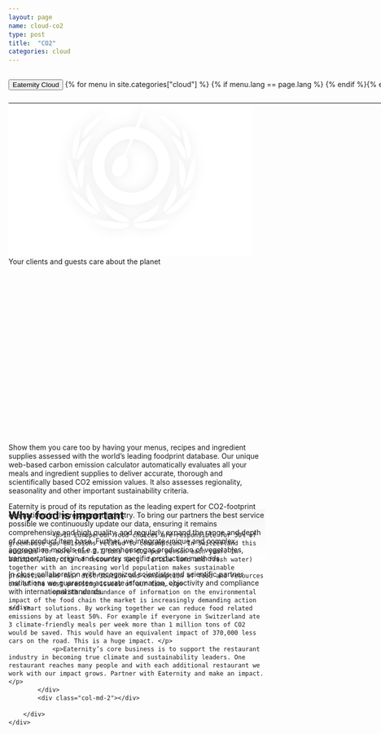 ```yaml
---
layout: page
name: cloud-co2
type: post
title:  "CO2"
categories: cloud
---
```


<div>
	<div class="container-hero container-hero-1 clearfix" style="background-repeat: no-repeat;background-size: 1500px 1000px;background-color: rgba(0, 0, 0, 0.0);height: 700px;background-position: 50% 30%;">
		<div class="container-hero-content container-hero-content-1 clearfix">
			<div class="container-4 clearfix" style="margin-bottom:0px;margin-top:30px;width: 960px;height: 46px;border-bottom: 1px solid rgb(0, 0, 0);">
				<button class="text text-5" style="text-align:left;color: #000;" onClick="window.location='/cloud';" >Eaternity Cloud</button>
				{% for menu in site.categories["cloud"] %}
				{% if menu.lang == page.lang %}
				<button class="_button" style="float:right;margin-left:20px;margin-top:8px;font-size:0.95em;color: #000;" onClick="window.location='{{menu.url}}';">{{menu.title}}</button>
				{% endif %}{% endfor %}
			</div>
			<img class="image image-1" src="/images/nur-logo-klein-480x299-3.png" data-rimage data-src="/images/nur-logo-klein-480x299-3.png" data-srcat2x="/images/nur-logo-klein-480x299-3@2x.png">
			<!-- <div class="hero-title hero-title-1">Eaternity Reports</div> -->
			<div class="hero-subtitle hero-subtitle-1">Your clients and guests care about the planet</div>
			<!-- <button class="_button _button-79">Your customers put their trust in you. Show them you care and join the leaders community on sustainability now. Small effort – Big impact.</button> -->
		</div>
	</div>
</div>


<div class="container">
	<div class="row" style="height:100px">
		<div class="col-md-2"></div>
		<div class="col-md-8">
			<p>Show them you care too by having your menus, recipes and ingredient supplies assessed with the world’s leading foodprint database. Our unique web-based carbon emission calculator  automatically evaluates all your meals and ingredient supplies to deliver accurate, thorough and scientifically based CO2 emission values. It also assesses regionality, seasonality and other important sustainability criteria. </p>
			<p>Eaternity is proud of its reputation as the leading expert for CO2-footprint evaluations in the restaurant industry. To bring our partners the best service possible we continuously update our data, ensuring it remains comprehensive and high quality, and regularly expand the range and depth of our product item base. Further, we integrate unique and complex aggregation models of e.g. greenhouse gas production of vegetables, transportation, origin and country specific production methods.</p>
			<p>In close collaboration with recognized scientists and scientific partner institutions we guarantee accurate information, objectivity and compliance with international standards.</p>
		</div>
		<div class="col-md-2"></div>

	</div>
</div>



<div style="background: -webkit-linear-gradient(90deg, rgb(255, 255, 255) 0%, rgb(245, 245, 245) 100%) rgb(222, 222, 222);">
	<div class="container">
		<div class="row" style="height:100px">
			<div class="col-md-2"></div>
			<div class="col-md-8">
				<h2>Why food is important</h2>

				<p>In Europe our food choices are responsible for 30% of greenhouse gas emissions related to consumption. In Switzerland this accounts for more than 2.7 tons of CO₂ per person each year. In addition, scarcity of resources (e.g. fertile land and fresh water) together with an increasing world population makes sustainable production and fair distribution and consumption of food and resources one of the most pressing issues of our time.</p>
				<p>With an abundance of information on the environmental impact of the food chain the market is increasingly demanding action and smart solutions. By working together we can reduce food related emissions by at least 50%. For example if everyone in Switzerland ate 3 climate-friendly meals per week more than 1 million tons of CO2 would be saved. This would have an equivalent impact of 370,000 less cars on the road. This is a huge impact.	</p>
				<p>Eaternity’s core business is to support the restaurant industry in becoming true climate and sustainability leaders. One restaurant reaches many people and with each additional restaurant we work with our impact grows. Partner with Eaternity and make an impact.</p>
			</div>
			<div class="col-md-2"></div>

		</div>
	</div>
</div>
